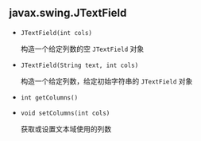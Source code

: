## javax.swing.JTextField

* `JTextField(int cols)`

    构造一个给定列数的空 `JTextField` 对象
    
* `JTextField(String text, int cols)`

    构造一个给定列数，给定初始字符串的 `JTextField` 对象
    
* `int getColumns()`

* `void setColumns(int cols)`

    获取或设置文本域使用的列数